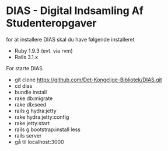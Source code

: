 # DIAS - Digital Indsamling Af Studenteropgaver

for at installere DIAS skal du have følgende installeret

* Ruby 1.9.3 (evt. via rvm)
* Rails 3.1.x


For starte DIAS
* git clone https://github.com/Det-Kongelige-Bibliotek/DIAS.git
* cd dias
* bundle install
* rake db:migrate
* rake db:seed
* rails g hydra:jetty
* rake hydra:jetty:config
* rake jetty:start
* rails g bootstrap:install less
* rails server
* gå til localhost:3000
